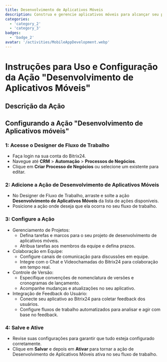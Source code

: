 ```yaml
---
title: Desenvolvimento de Aplicativos Móveis
description: Construa e gerencie aplicativos móveis para alcançar seu público.
categories: 
  - 'category_2'
  - 'category_3'
badges: 
  - 'badge_2' 
avatar: '/activities/MobileAppDevelopment.webp'
---
```

# Instruções para Uso e Configuração da Ação "Desenvolvimento de Aplicativos Móveis"

## Descrição da Ação

## **Configurando a Ação "Desenvolvimento de Aplicativos móveis"**

### 1: Acesse o Designer de Fluxo de Trabalho
- Faça login na sua conta do Bitrix24.
- Navegue até **CRM** > **Automação** > **Processos de Negócios**.
- Clique em **Criar Processo de Negócios** ou selecione um existente para editar.

### 2: Adicione a Ação de Desenvolvimento de Aplicativos Móveis
- No Designer de Fluxo de Trabalho, arraste e solte a ação **Desenvolvimento de Aplicativos Móveis** da lista de ações disponíveis.
- Posicione a ação onde deseja que ela ocorra no seu fluxo de trabalho.

### 3: Configure a Ação
- Gerenciamento de Projetos:
  - Defina tarefas e marcos para o seu projeto de desenvolvimento de aplicativos móveis.
  - Atribua tarefas aos membros da equipe e defina prazos.
- Colaboração em Equipe:
  - Configure canais de comunicação para discussões em equipe.
  - Integre com o Chat e Videochamadas do Bitrix24 para colaboração em tempo real.
- Controle de Versão:
  - Especifique convenções de nomenclatura de versões e cronogramas de lançamento.
  - Acompanhe mudanças e atualizações no seu aplicativo.
- Integração de Feedback do Usuário:
  - Conecte seu aplicativo ao Bitrix24 para coletar feedback dos usuários.
  - Configure fluxos de trabalho automatizados para analisar e agir com base no feedback.

### 4: Salve e Ative
- Revise suas configurações para garantir que tudo esteja configurado corretamente.
- Clique em **Salvar** e depois em **Ativar** para tornar a ação de Desenvolvimento de Aplicativos Móveis ativa no seu fluxo de trabalho.